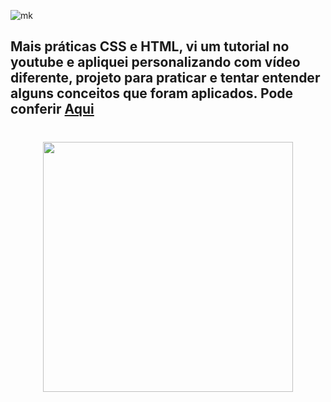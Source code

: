 

![mk](https://img.shields.io/badge/Made%20with-Markdown-1f425f.svg)


## Mais práticas CSS e HTML, vi um tutorial no youtube e apliquei personalizando com vídeo diferente, projeto para praticar e tentar entender alguns conceitos que foram aplicados. Pode conferir [Aqui]( https://leandrodukievicz.github.io/videoCube/)
#
<div align="center" >
  <img height = "400em" src="https://github.com/LeandroDukievicz/videoCube/blob/main/ezgif.com-gif-maker.gif"/>
  </div>
